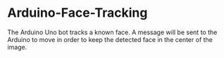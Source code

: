 # Arduino-Face-Tracking
The Arduino Uno bot tracks a known face. A message will be sent to the Arduino to move in order to keep the detected face in the center of the image.
